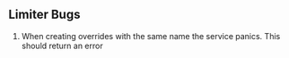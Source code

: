 Limiter Bugs
------------

1. When creating overrides with the same name the service panics. This should return an error